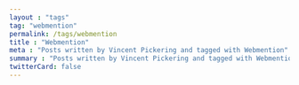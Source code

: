 ```yaml
---
layout : "tags"
tag: "webmention"
permalink: /tags/webmention
title : "Webmention"
meta : "Posts written by Vincent Pickering and tagged with Webmention"
summary : "Posts written by Vincent Pickering and tagged with Webmention"
twitterCard: false
---
```

